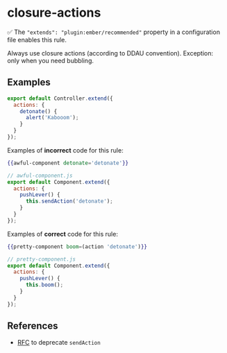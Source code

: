 # closure-actions

✅ The `"extends": "plugin:ember/recommended"` property in a configuration file enables this rule.

Always use closure actions (according to DDAU convention). Exception: only when you need bubbling.

## Examples

```js
export default Controller.extend({
  actions: {
    detonate() {
      alert('Kabooom');
    }
  }
});
```

Examples of **incorrect** code for this rule:

```hbs
{{awful-component detonate='detonate'}}
```

```js
// awful-component.js
export default Component.extend({
  actions: {
    pushLever() {
      this.sendAction('detonate');
    }
  }
});
```

Examples of **correct** code for this rule:

```hbs
{{pretty-component boom=(action 'detonate')}}
```

```js
// pretty-component.js
export default Component.extend({
  actions: {
    pushLever() {
      this.boom();
    }
  }
});
```

## References

* [RFC](https://github.com/emberjs/rfcs/blob/master/text/0335-deprecate-send-action.md) to deprecate `sendAction`
